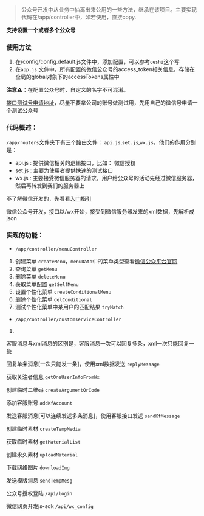 >公众号开发中从业务中抽离出来公用的一些方法，继承在该项目。主要实现代码在/app/controller中，如若使用，直接copy.

**支持设置一个或者多个公众号**

### 使用方法
1. 在/config/config.default.js文件中，添加配置，可以参考`ceshi`这个写
2. 在`app.js` 文件中，所有配置的微信公众号的access_token相关信息，存储在全局的global对象下的accessTokens属性中

**注意⚠️**：在配置公众号时，自定义的名字不可混淆。

[接口测试号申请地址](https://mp.weixin.qq.com/debug/cgi-bin/sandbox?t=sandbox/login)，尽量不要拿公司的账号做测试用，先用自己的微信号申请一个测试公众号


### 代码概述：
`/app/routers`文件夹下有三个路由文件： `api.js`,`set.js`,`wx.js`，他们的作用分别是：
- api.js : 提供微信相关的逻辑接口，比如： 微信授权
- set.js : 主要为使用者提供快速的测试接口
- wx.js : 主要接受微信服务器的请求，用户给公众号的活动先经过微信服务器，然后再转发到我们的服务器上

不了解微信开发的，先看看[入门指引](https://mp.weixin.qq.com/wiki?t=resource/res_main&id=mp1472017492_58YV5)

微信公众号开发，接口以/wx开始，接受到微信服务器发来的xml数据，先解析成json  

### 实现的功能：

- `/app/controller/menuController`
 1. 创建菜单 `createMenu`，`menuData`中的菜单类型查看[微信公众平台官网](https://mp.weixin.qq.com/wiki?t=resource/res_main&id=mp1421141013)
 2. 查询菜单 `getMenu`
 3. 删除菜单 `deleteMenu`
 4. 获取菜单配置 `getSelfMenu`
 5. 设置个性化菜单 `createConditionalMenu`
 6. 删除个性化菜单 `delConditional`
 7. 测试个性化菜单中某用户的匹配结果 `tryMatch`

- `/app/controller/customserviceController`
 1.  


客服消息与xml消息的区别是，客服消息一次可以回复多条，xml一次只能回复一条


回复单条消息[一次只能发一条]，使用xml数据发送  `replyMessage`

获取关注者信息 `getOneUserInfoFromWx`

创建临时二维码 `createArgumentQrCode`

添加客服账号  `addKfAccount`

发送客服消息[可以连续发送多条消息]，使用客服接口发送 `sendKfMessage`


创建临时素材 `createTempMedia`

获取临时素材 `getMaterialList`

创建永久素材 `uploadMaterial`

下载网络图片 `downloadImg`

发送模版消息 `sendTempMesg`

公众号授权登陆   `/api/login`

微信网页开发js-sdk  `/api/wx_config`



